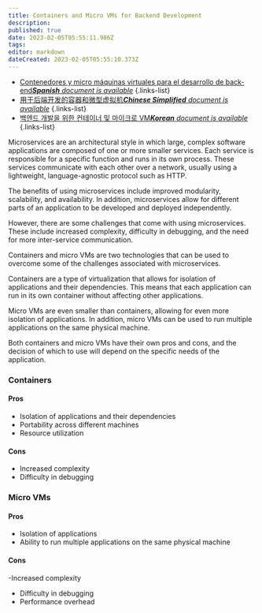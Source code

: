 ```yaml
---
title: Containers and Micro VMs for Backend Development
description: 
published: true
date: 2023-02-05T05:55:11.986Z
tags: 
editor: markdown
dateCreated: 2023-02-05T05:55:10.373Z
---
```


- [Contenedores y micro máquinas virtuales para el desarrollo de back-end***Spanish** document is available*](/es/Knowledge-base/Backend/containers-and-micro-vms-for-backend-development)
{.links-list}
- [用于后端开发的容器和微型虚拟机***Chinese Simplified** document is available*](/zh/Knowledge-base/Backend/containers-and-micro-vms-for-backend-development)
{.links-list}
- [백엔드 개발을 위한 컨테이너 및 마이크로 VM***Korean** document is available*](/ko/Knowledge-base/Backend/containers-and-micro-vms-for-backend-development)
{.links-list}


Microservices are an architectural style in which large, complex software applications are composed of one or more smaller services. Each service is responsible for a specific function and runs in its own process. These services communicate with each other over a network, usually using a lightweight, language-agnostic protocol such as HTTP.

The benefits of using microservices include improved modularity, scalability, and availability. In addition, microservices allow for different parts of an application to be developed and deployed independently.

However, there are some challenges that come with using microservices. These include increased complexity, difficulty in debugging, and the need for more inter-service communication.

Containers and micro VMs are two technologies that can be used to overcome some of the challenges associated with microservices.

Containers are a type of virtualization that allows for isolation of applications and their dependencies. This means that each application can run in its own container without affecting other applications.

Micro VMs are even smaller than containers, allowing for even more isolation of applications. In addition, micro VMs can be used to run multiple applications on the same physical machine.

Both containers and micro VMs have their own pros and cons, and the decision of which to use will depend on the specific needs of the application.

### Containers

#### Pros

- Isolation of applications and their dependencies
- Portability across different machines
- Resource utilization

#### Cons

- Increased complexity
- Difficulty in debugging

### Micro VMs

#### Pros

- Isolation of applications
- Ability to run multiple applications on the same physical machine

#### Cons

-Increased complexity
- Difficulty in debugging
- Performance overhead